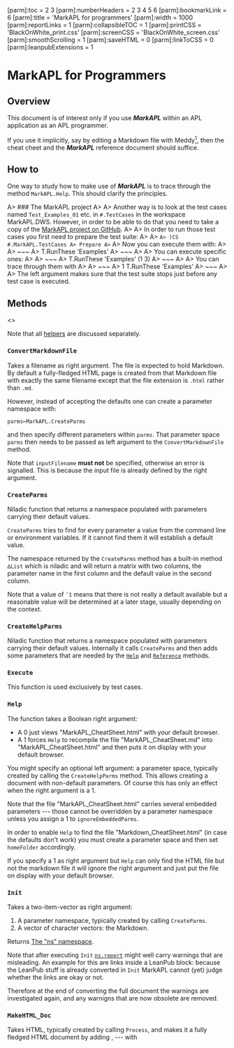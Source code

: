 [parm]:toc               = 2 3
[parm]:numberHeaders     = 2 3 4 5 6
[parm]:bookmarkLink      = 6
[parm]:title             = 'MarkAPL for programmers'
[parm]:width             = 1000
[parm]:reportLinks       = 1
[parm]:collapsibleTOC    = 1
[parm]:printCSS          = 'BlackOnWhite_print.css'
[parm]:screenCSS         = 'BlackOnWhite_screen.css'
[parm]:smoothScrolling   = 1
[parm]:saveHTML          = 0
[parm]:linkToCSS         = 0
[parm]:leanpubExtensions = 1




MarkAPL for Programmers
=======================


Overview
--------

This document is of interest only if you use **_MarkAPL_** within an APL application as an APL programmer.

If you use it implicitly, say by editing a Markdown file with Meddy[^meddy], then the cheat cheet and the **_MarkAPL_** reference document should suffice.


How to
------

One way to study how to make use of **_MarkAPL_** is to trace through the method `MarkAPL.Help`. This should clarify the principles.


A> ### The MarkAPL project
A>
A> Another way is to look at the test cases named `Test_Examples_01` etc. in `#.TestCases` in the workspace MarkAPL.DWS. However, in order to be able to do that you need to take a copy of the [MarkAPL project on GitHub](https://github.com/aplteam/MarkAPL).
A> 
A> In order to run those test cases you first need to prepare the test suite:
A>
A> ```
A> )CS #.MarkAPL.TestCases
A> Prepare
A> ```
A> Now you can execute them with:
A> 
A> ~~~
A> T.RunThese 'Examples'
A> ~~~
A>
A> You can execute specific ones:
A>
A> ~~~
A> T.RunThese 'Examples' (1 3)
A> ~~~
A>
A> You can trace through them with
A>
A> ~~~
A> 1 T.RunThese 'Examples'
A> ~~~
A> 
A> The left argument makes sure that the test suite stops just before any test case is executed.


Methods
-------

<<SubTOC>>

Note that all [helpers](#Helpers) are discussed separately.


### `ConvertMarkdownFile`

Takes a filename as right argument. The file is expected to hold Markdown. By default a fully-fledged HTML page is created from that Markdown file with exactly the same filename except that the file extension is `.html` rather than `.md`.

However, instead of accepting the defaults one can create a parameter namespace with:

~~~
parms←MarkAPL.CreateParms
~~~

and then specify different parameters within `parms`. That parameter space `parms` then needs to be passed as left argument to the `ConvertMarkdownFile` method.

Note that `inputFilename` **must not** be specified, otherwise an error is signalled. This is because the input file is already defined by the right argument.


### `CreateParms`

Niladic function that returns a namespace populated with parameters carrying their default values. 

`CreateParms` tries to find for every parameter a value from the command line or environment variables. If it cannot find them it will establish a default value.

The namespace returned by the `CreateParms` method has a built-in method `∆List` which is niladic and will return a matrix with two columns, the parameter name in the first column and the default value in the second column.

Note that a value of `¯1` means that there is not really a default available but a reasonable value will be determined at a later stage, usually depending on the context.


### `CreateHelpParms`

Niladic function that returns a namespace populated with parameters carrying their default values. Internally it calls `CreateParms` and then adds some parameters that are needed by the [`Help`](#) and [`Reference`](#ref_method) methods.
  
    
### `Execute`

This function is used exclusively by test cases.
  
        
### `Help`

The function takes a Boolean right argument: 
* A 0 just views "MarkAPL_CheatSheet.html" with your default browser.
* A 1 forces `Help` to recompile the file "MarkAPL_CheatSheet.md" into 
  "MarkAPL_CheatSheet.html" and then puts it on display with your default browser.

You might specify an optional left argument: a parameter space, typically created by calling the `CreateHelpParms` method. This allows creating a document with non-default parameters. Of course this has only an effect when the right argument is a 1. 

Note that the file "MarkAPL_CheatSheet.html" carries several embedded parameters --- those cannot be overridden by a parameter namespace unless you assign a 1 to `ignoreEmbeddedParms`.

In order to enable `Help` to find the file "Markdown_CheatSheet.html" (in case the defaults don't work) you must create a parameter space and then set `homeFolder` accordingly.

If you specify a 1 as right argument but `Help` can only find the HTML file but not the markdown file it will ignore the right argument and just put the file on display with your default browser.
 
            
### `Init`

Takes a two-item-vector as right argument:

1. A parameter namespace, typically created by calling `CreateParms`.
2. A vector of character vectors: the Markdown.

Returns [The "ns" namespace](#).  

Note that after executing `Init` [`ns.report`](#report) might well carry warnings that are misleading. An example for this are links inside a LeanPub block: because the LeanPub stuff is already converted in `Init` MarkAPL cannot (yet) judge whether the links are okay or not.

Therefore at the end of converting the full document the warnings are investigated again, and any warnigns that are now obsolete are removed.

             
### `MakeHTML_Doc`

Takes HTML, typically created by calling `Process`, and makes it a fully fledged HTML document by adding <body>, <head> --- with <title> --- and <html> with the DocType.
 
    
### `MarkDown2HTML`

This ambivalent function requires some Markdown as right argument.

It returns (since version 1.7.0) a two-item vector (shy):

* The HTML.
* The `ns` namespace. This allows you to check `ns.report` for any problems.

Without an --- optional --- left argument it creates just the HTML from the Markdown.

However, you can also create a parameter space by calling `CreateParms` and set `outputFilename`. In that case it will create a fully-fledged HTML page from the Markdown and write it to that file. The generated page is also returned as result.

Finally one can also set the `inputFilename` parameter. This trumps the right argument: it reads the input file, expecting it to be Markdown, creates HTML5 from it and write it to the output file. Again the HTML is also returned as result.

Internally it calls `Init` & `Process` & `MakeHTML_Doc`. 

Note that in case the parameter `createFullHtmlPage` is `¯1` (the default value which means "undefiend") the default behaviour of `MarkDown2HTML` is defined by the setting of the parameter `outputFilename`: if `outputFilename` is not empty then `createFullHtmlPage` will default to 1, otherwise to 0, and that's what `Markdown2HTML` will take into account.


### `Process`

This function takes --- and returns --- an `ns` namespace which was typically created by calling `Init`. 


### `Reference` {#ref_method}

The function takes a Boolean right argument: 
* A 0 just views "MarkAPL.html" with your default browser.
* A 1 forces it to recompile the file "MarkAPL.md" into "MarkAPL.html" and then puts it on display with your default browser.

You might specify an optional left argument: a parameter space, typically created by calling the `CreateHelpParms` method. This allows creating a help file with non-default parameters. Of course this has only an effect when the right argument is a 1. 

Note that the file "MarkAPL.html" carries several
embedded parameters --- those cannot be overridden by a parameter namespace unless you assign a 1 to `ignoreEmbeddedParms`.

In order to enable `Reference` to find the file "MarkAPL.html" (in case the defaults don't work) you must create a parameter space and then set `homeFolder`.

If you specify a 1 as right argument but `Reference` can only find the HTML file but not the markdown file it will ignore the right argument and just put the file on display with your default browser.
 
### `Version`

Returns the name, the version number --- including the built-ID --- and the version date of **_MarkAPL_**.


Parameters
----------

In order to specify parameters follow these steps:

~~~
      parms←MarkAPL.CreateParms''
      parms.∆List   ⍝ lists all parameters with their defaults
 bookmarkLink                                                    6 
 bookmarkMayStartWithDigit                                       1
 charset                                                     utf-8 
 checkFootnotes                              ⍝ defaults to "debug"
 checkLinks                                  ⍝ defaults to "debug"
 collapsibleTOC                                                  0
 compileFunctions                                                1 
 compressCSS                                                     1
 createFullHtmlPage                                              0
 cssURL                                                         ¯1
 debug                                 ⍝ 0 in Runtime, 1 otherwise
 div_h_tag                                                       1
 enforceEdge                                                     1
 footnotesCaption                                      'Footnotes'
 head                                                           '' 
 homefolder                                                     ¯1
 inputFilename                                         
 lang                                                         "en"
 leanpubExtensions                                               0
 leanpubIconsUrl    'https://download.aplwiki.com/LeanPub/Images/'
 lineNumberOffset                                                0
 linkToCSS                                                       0 
 markdownStrict                                                  0 
 noCSS                                                           0
 numberHeaders                                                   0 
 outputFilename                                        
 printCSS                                        MarkAPL_print.css 
 reportLinks                                                     0
 reportLinksCaption                                  'Link report'
 screenCSS                                      MarkAPL_screen.css
 subTocs                                                         1 
 syntaxSugar                                                     1
 title                                                     MarkAPL 
 toc                                                             0 
 verbose                                                         1 
 width                                                       900px
~~~

The function `∆List` lists all the variables in the parameter space with their corresponding values.

After making amendments the parameter space can be passed as the first argument to the `MarkAPL.Init` function. See [How-to](#) for details. 

The parameters themselves are discussed in the **_MarkAPL_** reference.


Function calls
--------------

It is possible to embed APL function calls in your Markdown document. The simplest way to call a function `#.foo` is:

~~~
This: ⍎⍎#.foo⍎⍎ is the result.
~~~

Given a function `#.foo←{'FOO'}` this will be the result:

~~~
This: FOO is the result.
~~~

The purpose of this feature is to either inject simple text or one or more HTML blocks.

Notes:

* You cannot inject Markdown block elements like lists, code blocks, block quotes, etc: it won't be processed any more when the function is called. However, in-line mark-up (`**`, `_`, `~~` etc) **is** recognized and processed, and so is typographical sugar.
* The function name must always be fully qualified; that means the function 
  cannot live in either a class instance or an unnamed namespace.
* The `ns` namespace is **always** provided as right argument to the function, therefore the function must be either monadic or dyadic.

You may specify something to the right as in this example:

~~~
This: ⍎⍎#.foo 1 2 'hello'⍎⍎ is the result.
~~~

The array `1 2 'hello'` is however passed as **left** argument since `ns` is always passed as the right argument.

The result of such an embedded function must be one of:

* An empty vector.
* Markdown (simple string or nested vector of text vectors).
* An HTML block (nested vector of text vectors).

Note that mixing Markdown and HTML blocks is **not permitted**. 

In case the function returns an HTML block the function call must stand on its own on a line.

If an HTML block is returned then the function is responsible for the correct formatting. In particular a `<pre>` block **must** look like this otherwise you might not get the desired result:

~~~
<pre><code>Line 1
Line 2
Last line
</code></pre>
~~~

Notes:

* If the function returns something that starts with a `<` and ends with a 
  corresponding tag then it is recognized as an HTML block. You can prevent that by adding leading spaces.
* The `<pre><code>` must go onto the same line as the first line of the code; 
  otherwise you end up with a starting empty line.
* If the embedded function returns something with a depth different from 0, 1 
  and 2 an error is thrown.
* Anything that is supposed to be recognized as an HTML block **must not** carry any leading spaces: an HTML block starts by definition with a `<` char.


The `ns` namespace.
-------------------


### Overview{#OV4}

The `ns` namespace is returned (created) by the `Init` method and modified by the `Process` method. It contains both input and output variables.

Before `Process` is run the variables `emptyLines`, `leadingChars`, `markdown`, `markdownLC `and `withoutBlanks` hold data that is extracted from the Markdown. 

`Process` then splits the markdown into appropriate blocks, and processes them one after the other, and removes from these variables. 

At the same time the variable `parms.html` is collecting the resulting html. Other variables (`abbreviations`, `data`, `footnoteDefs`, `headers`, `linkRefs`, `parms`, `subToc` and `toc`) may or may not collect data in the process as well.

The two variables `report` and `lineNumber` are special, see there.


### The ns namespace in detail {#ns_details}

<<SubTOC>>

The namespace contains the following variables:


#### abbreviations

A (possibly empty) vector of two-item-vectors. The first item holds the abbreviation, the second item the explanation or comment. 
  
       
#### emptyLines

A vector of Booleans indicating which lines in `markdown` are empty. Lines consisting of white-space characters only are considered empty.


#### embeddedParms

A matrix with two columns and as many rows as there are embedded parameters.

This document for example carries these embedded parameters:

~~~
      ns.embeddedParms
 toc                            2 3 
 numberHeaders            2 3 4 5 6 
 bookmarkLink                     6 
 viewInBrowser                    1 
 collapsibleTOC                   1 
 title            MarkAPL Reference 
 width                         1100 
 reportLinks                      1 
~~~


#### footnoteDefs

A matrix that carries all footnote definitions found in `markdown`. The matrix has these columns:

1. Running number, starting from 1. 
1. Bookmark name.
1. Caption.


#### headerLineNos

An integer vector that carries the line numbers of `headers`.


#### headers

A matrix that carries all headers defined in `markdown`.

The matrix has three or four columns:

1. The level of the header, starting with 0.
1. The anchor-ready version of the caption.
1. The caption.
1. The tiered number of the header. 

Naturally the last column does not exist in case `numberHeaders` is 0.
 
      
#### html

After having created the `ns` namespace by calling `Init` this variable is empty. By running the `Process` method this variable will be filled up.


#### leadingChars

After having created the `ns` namespace by calling `Init` this variable contains a limited number of characters from `markdown`. Leading white-space is removed. This increases performance for many of the checks to be carried out by `Process`.  


#### lineNumbers

After having created the `ns` namespace by calling `Init` this variable contains a vector of integers representing line numbers in `markdown`. This allows the current line number to be reported in case there is a problem like odd number of double quotes, invalid internal links etc. Note that function calls (See "Embedded APL function calls" in the **_MarkAPL_** reference) can access the line numbers as well.

Note that line numbers refer to the MarkDown rather than the HTML.  

See also the parameter `lineNumberOffset` in the **_MarkAPL_** reference.
  

#### linkRefs

A vector of vectors holding information regarding all link references (see the **_MarkAPL_** reference for details regarding link references):

1. id
1. url
1. alt text or empty
1. special attributes or empty


#### markdown

This variable holds the Markdown to be processed by `Process`.
  
   
#### markdownLC

Same as `markdown` but all in lower case. That speeds things up at the expense of memory.
  
 
#### noOf

The number of lines processed in the next (or current) step.
  
     
#### parms

The parameters that were passed to `Init`.
  
      
#### report

After having created the `ns` namespace by calling `CreateParms` this variable is empty. Both the `Init` and the `Process` method might add remarks to this variable in case it finds something to complain about or comment on. However, you are advised to ignore warnings after having executed just `Init`. 

Some methods print what they assign to `report` also to the session in case the parameter `verbose` is 1.


#### subToc

This is a vector of two-item vectors:

1. The level of the header, starting with 1.
2. The caption of the header as displayed.


#### toc{#ns_toc}

This is a vector of ~~four~~ three-item vectors:

1. The level of the header, starting with 1.
2. The caption of the header as displayed.
3. The internal link name.

Note that prior to version 2.8 there was a forth column (4. The type of the header: 1 = SeText, 2 = ATX.) which was removed then.
  
     
#### withoutBlanks

Same as `markdown` but without any blanks. This speeds things up at the expense of memory.


Helpers
-------

This chapter comprises all methods that help converting APL arrays into Markdown.

<<SubTOC>>


### Matrix2MarkdownList

This helper method takes an APL matrix and converts it to a list definition in Markdown.

Note that the table must have three columns:

1. List type. A 0 defines a bulleted list. Any positive integer starts an ordered list, and defines at the same time the starting point.
2. Nesting level. The first row must start with nesting level 0 or 1.
3. Either a text vector or a vector of text vectors.

Example:

~~~
 m←''
 m,←⊂0 1 'Level 1 a bullet point'
 m,←⊂2 2 'Level 2 a num'
 m,←⊂2 2('Level 2 b num' '' 'Another para' '' '~~~' '{+⌿⍵}' '~~~')
 m,←⊂2 2 'Level 2 c num'
 md←MarkAPL.Matrix2MarkdownList⊃m
 ns←MarkAPL.Init''md
 ns←MarkAPL.Process ns
~~~

leads to this list:

* Level 1 a bullet point  
  2. Level 2 a num 
  2. Level 2 b num 
                   
     Another para  
                   
     ~~~
     {+⌿⍵}         
     ~~~

  2. Level 2 c num 


### Matrix2MarkdownTable

This helper method takes an APL matrix and converts it to a table definition in Markdown.

Without a left argument there are no column headers, and alignment is ruled by data type: strictly numeric columns are right-aligned, everything else is left-aligned:

~~~
      M←('APL' 99 'Really great')('Python' 70 'Nice')('Cobol' 1 'Oh dear')
      ⎕←MarkAPL.Matrix2MarkdownTable M
|-|--|-|
| APL | 99 | Really great |
| Python | 70 | Nice |
| Cobol | 1 | Oh dear |
~~~

This results in this:

| :- | --: | :- |            
| APL | 99 | Really great | 
| Python | 70 | Nice |      
| Cobol | 1 | Oh dear |     

You can specify column headers via the left argument. Naturally the length of the left argument must match the number of columns in the matrix. You can use leading and trailing `:` in order to define column alignment.

Note that any `|` in the matrix is automatically escaped except when it appears in code:

~~~
      ch←'Lang' 'Prod:Rank' ':Comment:'
      M←('APL' 99 'Really great')('Python' 70 'Nice')('Cobol' 1 'Oh|dear')
      ⎕←MarkAPL.Matrix2MarkdownTable M
| Lang | Prod:Rank | Comment |
|-|-|:-:|
| APL | 99 | Really great |
| Python | 70 | Nice `|`|
| Cobol | 1 | Oh\|dear |
~~~

This results in this:

| Lang | Prod:Rank | Comment |
|-|-:|:-:|
| APL | 99 | Really great |
| Python | 70 | Nice `|`|
| Cobol | 1 | Oh\|dear |

Notes:
* The first column is aligned to the left because the column title did not 
  define anything and the data is not strictly numeric, therefore the default takes place which is left-aligned.
* The second column is aligned to the right because the column title did not 
  define anything and the data is numeric.
* The third column is centered because that's what the column header defined.

Problems
-------


### Bugs

Please report any bugs to <mailto:kai@aplteam.com>. I appreciate:

* The input (Markdown)
* Any non-default settings of parameters
* A short description of the problem (not as short as "It did not work!")

  This is particularly important because I have received a number of bug reports where **_MarkAPL_** did _exactly_ what it was supposed to do, so without knowing what the user expected I cannot explain why it did not fulfil the user's expectations, because it _did_ work! 

  One gentleman even insisted that there was nothing to explain because it was a no-brainer. Well, it wasn't.
  
  So please tell me what you expect to see.
  
* The version number of **_MarkAPL_**.


### Unexpected results

Before reporting a bug please check carefully your Markdown. More often than not mistakes in the Markdown are causing the problem.

If you cannot work out why it goes wrong report it to me -- see the previous topic for how to report a problem.

This document refers to version 11.0 of **_MarkAPL_**.

Kai Jaeger ⋄ APL Team Ltd ⋄ 2021-10-12

[^meddy]: The Markdown editor Meddy on GitHub:<<br>><https://github.com/aplteam/Meddy>
[^abandon]: Wikipedia definition of abandonware:<<br>><https://www.wikiwand.com/en/Abandonware>
[^commonmark]: The CommonMark specification:<<br>><http://spec.commonmark.org/> 

*[Abbreviations]: Text is marked up with the <abbr> tag

[cheatsheet]: http://download.aplteam.com/MarkAPL_CheatSheet.htm "The MarkAPL cheatsheet"{target="_blank"}
[commonmark_on_html_blocks]: http://spec.commonmark.org/0.24/#html-blocks "Common mark on HTML blocks"{target="_blank"}
[git]: https://help.github.com/articles/working-with-advanced-formatting/ "GIT's formatting rules"{target="_blank"}
[markdown_extra]: https://www.wikiwand.com/en/Markdown_Extra{target="_blank"}
[pandoc]: http://pandoc.org/README.html{target="_blank"}